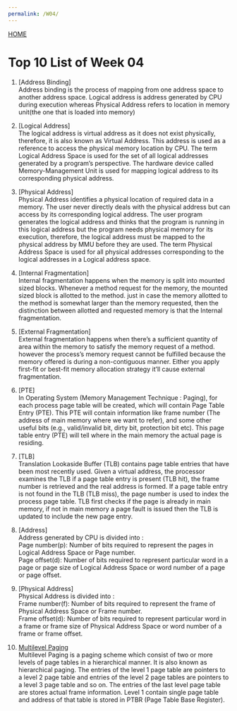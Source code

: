 ```yaml
---
permalink: /W04/
---
```

[HOME](../)
<br>
# Top 10 List of Week 04

1. [Address Binding]<br>
Address binding is the process of mapping from one address space to another address space. Logical address is address generated by CPU during execution whereas Physical Address refers to location in memory unit(the one that is loaded into memory)

2. [Logical Address]<br>
The logical address is virtual address as it does not exist physically, therefore, it is also known as Virtual Address. This address is used as a reference to access the physical memory location by CPU. The term Logical Address Space is used for the set of all logical addresses generated by a program’s perspective. The hardware device called Memory-Management Unit is used for mapping logical address to its corresponding physical address. 

3. [Physical Address]<br>
Physical Address identifies a physical location of required data in a memory. The user never directly deals with the physical address but can access by its corresponding logical address. The user program generates the logical address and thinks that the program is running in this logical address but the program needs physical memory for its execution, therefore, the logical address must be mapped to the physical address by MMU before they are used. The term Physical Address Space is used for all physical addresses corresponding to the logical addresses in a Logical address space.

4. [Internal Fragmentation]<br>
Internal fragmentation happens when the memory is split into mounted sized blocks. Whenever a method request for the memory, the mounted sized block is allotted to the method. just in case the memory allotted to the method is somewhat larger than the memory requested, then the distinction between allotted and requested memory is that the Internal fragmentation. 

5. [External Fragmentation]<br>
External fragmentation happens when there’s a sufficient quantity of area within the memory to satisfy the memory request of a method. however the process’s memory request cannot be fulfilled because the memory offered is during a non-contiguous manner. Either you apply first-fit or best-fit memory allocation strategy it’ll cause external fragmentation. 

6. [PTE]<br>
In Operating System (Memory Management Technique : Paging), for each process page table will be created, which will contain Page Table Entry (PTE). This PTE will contain information like frame number (The address of main memory where we want to refer), and some other useful bits (e.g., valid/invalid bit, dirty bit, protection bit etc). This page table entry (PTE) will tell where in the main memory the actual page is residing.

7. [TLB]<br>
Translation Lookaside Buffer (TLB) contains page table entries that have been most recently used. Given a virtual address, the processor examines the TLB if a page table entry is present (TLB hit), the frame number is retrieved and the real address is formed. If a page table entry is not found in the TLB (TLB miss), the page number is used to index the process page table. TLB first checks if the page is already in main memory, if not in main memory a page fault is issued then the TLB is updated to include the new page entry.

8. [Address]<br>
Address generated by CPU is divided into :<br>
Page number(p): Number of bits required to represent the pages in Logical Address Space or Page number. <br>
Page offset(d): Number of bits required to represent particular word in a page or page size of Logical Address Space or word number of a page or page offset.

9. [Physical Address]<br>
Physical Address is divided into :<br>
Frame number(f): Number of bits required to represent the frame of Physical Address Space or Frame number. <br>
Frame offset(d): Number of bits required to represent particular word in a frame or frame size of Physical Address Space or word number of a frame or frame offset.

10. [Multilevel Paging](https://www.geeksforgeeks.org/multilevel-paging-in-operating-system/)<br>
Multilevel Paging is a paging scheme which consist of two or more levels of page tables in a hierarchical manner. It is also known as hierarchical paging. The entries of the level 1 page table are pointers to a level 2 page table and entries of the level 2 page tables are pointers to a level 3 page table and so on. The entries of the last level page table are stores actual frame information. Level 1 contain single page table and address of that table is stored in PTBR (Page Table Base Register).
